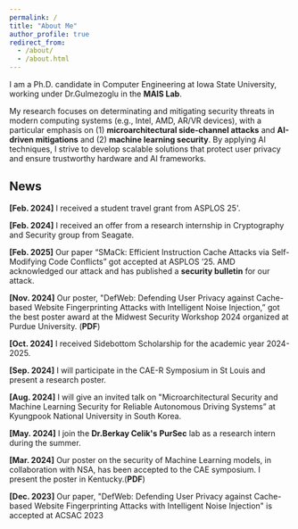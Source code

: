 ```yaml
---
permalink: /
title: "About Me"
author_profile: true
redirect_from: 
  - /about/
  - /about.html
---
```

I am a Ph.D. candidate in Computer Engineering at Iowa State University, working under Dr.Gulmezoglu in the <a href="https://www.ece.iastate.edu/bgulmez" style="text-decoration: none;"><b>MAIS Lab</b></a>. 

My research focuses on determinating and mitigating security threats in modern computing systems (e.g., Intel, AMD, AR/VR devices), with a particular emphasis on (1) **microarchitectural side-channel attacks** and **AI-driven mitigations** and (2) **machine learning security**. By applying AI techniques, I strive to develop scalable solutions that protect user privacy and ensure trustworthy hardware and AI frameworks. 

<!--
Prior to joining Iowa State, I worked as an Assistant Manager in the ICT Infrastructure Strategy and Planning Team at South Korea’s South Korea’s National Information Society Agency (<a href="https://eng.nia.or.kr/site/nia_eng/main.do" style="text-decoration: none;"><b>NIA</b></a>).
-->

<!-- News
======
-->

News
------
**[Feb. 2024]** I received a student travel grant from ASPLOS 25'.<br/>

**[Feb. 2024]** I received an offer from a research internship in Cryptography and Security group from Seagate.<br/>

**[Feb. 2025]** Our paper “SMaCk: Efficient Instruction Cache Attacks via Self-Modifying Code Conflicts” got accepted at ASPLOS ’25. AMD acknowledged our attack and has published a <a href="https://www.amd.com/en/resources/product-security/bulletin/amd-sb-7024.html" style="text-decoration: none;"><b>security bulletin</b></a> for our attack. <br/>

**[Nov. 2024]** Our poster, "DefWeb: Defending User Privacy against Cache-based Website Fingerprinting Attacks with Intelligent Noise Injection,” got the best poster award at the Midwest Security Workshop 2024 organized at Purdue University. (<a href="/files/MSW_Seonghun.pdf" target="_blank" style="text-decoration: none;"><b>PDF</b></a>)<br/>

**[Oct. 2024]** I received Sidebottom Scholarship for the academic year 2024-2025.<br/>

**[Sep. 2024]** I will participate in the CAE-R Symposium in St Louis and present a research poster.<br/>

**[Aug. 2024]** I will give an invited talk on "Microarchitectural Security and Machine Learning Security for Reliable Autonomous Driving Systems” at Kyungpook National University in South Korea.<br/>

**[May. 2024]** I join the  <a href="https://beerkay.github.io/" style="text-decoration: none;"><b>Dr.Berkay Celik's</b></a> <a href="https://pursec.cs.purdue.edu/" style="text-decoration: none;"><b>PurSec</b></a> lab as a research intern during the summer. <br/>

**[Mar. 2024]** Our poster on the security of Machine Learning models, in collaboration with NSA, has been accepted to the CAE symposium. I present the poster in Kentucky.(<a href="/files/DETool_Seonghun.pdf" target="_blank" style="text-decoration: none;"><b>PDF</b></a>) <br/>

**[Dec. 2023]** Our paper, "DefWeb: Defending User Privacy against Cache-based Website Fingerprinting Attacks with Intelligent Noise Injection" is accepted at ACSAC 2023 <br/>
